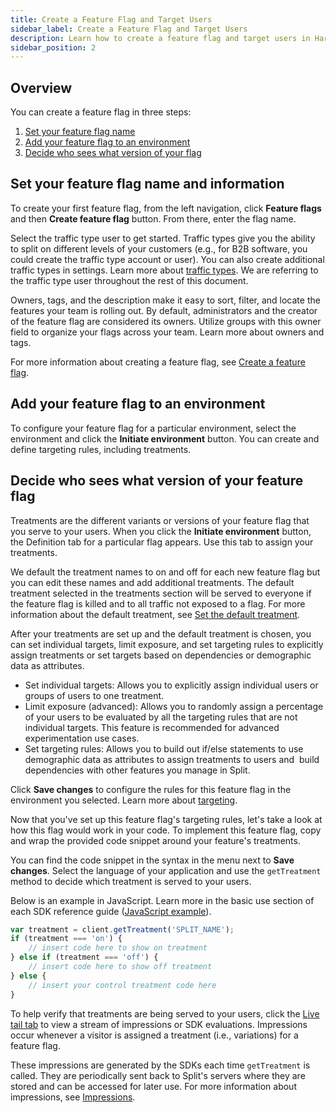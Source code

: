 ```yaml
---
title: Create a Feature Flag and Target Users
sidebar_label: Create a Feature Flag and Target Users
description: Learn how to create a feature flag and target users in Harness FME.
sidebar_position: 2
---
```


## Overview

You can create a feature flag in three steps:

1. [Set your feature flag name](#set-your-feature-flag-name-and-information)
1. [Add your feature flag to an environment](#add-your-feature-flag-to-an-environment)
1. [Decide who sees what version of your flag](#decide-who-sees-what-version-of-your-feature-flag)

## Set your feature flag name and information

To create your first feature flag, from the left navigation, click **Feature flags** and then **Create feature flag** button. From there, enter the flag name.

Select the traffic type user to get started. Traffic types give you the ability to split on different levels of your customers (e.g., for B2B software, you could create the traffic type account or user). You can also create additional traffic types in settings. Learn more about [traffic types](/docs/feature-management-experimentation/management-and-administration/fme-settings/traffic-types/). We are referring to the traffic type user throughout the rest of this document.

Owners, tags, and the description make it easy to sort, filter, and locate the features your team is rolling out. By default, administrators and the creator of the feature flag are considered its owners. Utilize groups with this owner field to organize your flags across your team. Learn more about owners and tags.

For more information about creating a feature flag, see [Create a feature flag](/docs/feature-management-experimentation/feature-management/setup/create-a-feature-flag/).

## Add your feature flag to an environment

To configure your feature flag for a particular environment, select the environment and click the **Initiate environment** button. You can create and define targeting rules, including treatments.

## Decide who sees what version of your feature flag

Treatments are the different variants or versions of your feature flag that you serve to your users. When you click the **Initiate environment** button, the Definition tab for a particular flag appears. Use this tab to assign your treatments. 

We default the treatment names to on and off for each new feature flag but you can edit these names and add additional treatments. The default treatment selected in the treatments section will be served to everyone if the feature flag is killed and to all traffic not exposed to a flag. For more information about the default treatment, see [Set the default treatment](/docs/feature-management-experimentation/feature-management/setup/default-treatment).

After your treatments are set up and the default treatment is chosen, you can set individual targets, limit exposure, and set targeting rules to explicitly assign treatments or set targets based on dependencies or demographic data as attributes.

* Set individual targets: Allows you to explicitly assign individual users or groups of users to one treatment.
* Limit exposure (advanced): Allows you to randomly assign a percentage of your users to be evaluated by all the targeting rules that are not individual targets. This feature is recommended for advanced experimentation use cases.
* Set targeting rules: Allows you to build out if/else statements to use demographic data as attributes to assign treatments to users and  build dependencies with other features you manage in Split.

Click **Save changes** to configure the rules for this feature flag in the environment you selected. Learn more about [targeting](/docs/feature-management-experimentation/feature-management/setup/define-feature-flag-treatments-and-targeting).

Now that you've set up this feature flag's targeting rules, let's take a look at how this flag would work in your code. To implement this feature flag, copy and wrap the provided code snippet around your feature's treatments. 

You can find the code snippet in the syntax in the menu next to **Save changes**. Select the language of your application and use the `getTreatment` method to decide which treatment is served to your users. 

Below is an example in JavaScript. Learn more in the basic use section of each SDK reference guide ([JavaScript example](/docs/feature-management-experimentation/sdks-and-infrastructure/client-side-sdks/javascript-sdk#basic-use)).

```javascript
var treatment = client.getTreatment('SPLIT_NAME');
if (treatment === 'on') {
    // insert code here to show on treatment
} else if (treatment === 'off') {
    // insert code here to show off treatment
} else {
    // insert your control treatment code here
}
```

To help verify that treatments are being served to your users, click the [Live tail tab](/docs/feature-management-experimentation/feature-management/monitoring-analysis/live-tail/) to view a stream of impressions or SDK evaluations. Impressions occur whenever a visitor is assigned a treatment (i.e., variations) for a feature flag. 

These impressions are generated by the SDKs each time `getTreatment` is called. They are periodically sent back to Split's servers where they are stored and can be accessed for later use. For more information about impressions, see [Impressions](/docs/feature-management-experimentation/feature-management/monitoring-analysis/impressions).